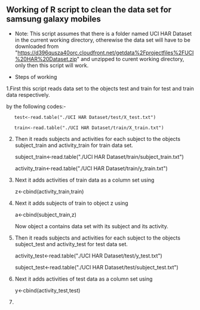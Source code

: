 ## Working of R script to clean the data set for samsung galaxy mobiles

* Note: This script assumes that there is a folder named UCI HAR Dataset in the current working directory, otherewise the data set will have to be downloaded from "https://d396qusza40orc.cloudfront.net/getdata%2Fprojectfiles%2FUCI%20HAR%20Dataset.zip" and unzipped to curent working directory, only then this script will work. 

* Steps of working

1.First this script reads data set to the objects test and train for test and train data respectively.

by the following codes:-

       test<-read.table("./UCI HAR Dataset/test/X_test.txt")

       train<-read.table("./UCI HAR Dataset/train/X_train.txt")     

2. Then it reads subjects and activities for each subject to the objects subject_train and activity_train for train data set.

    subject_train<-read.table("./UCI HAR Dataset/train/subject_train.txt")

    activity_train<-read.table("./UCI HAR Dataset/train/y_train.txt")


3. Next it adds activities of train data as a column set using
    
    z<-cbind(activity_train,train) 

4. Next it adds subjects of train to object z using 

    a<-cbind(subject_train,z)
    
    Now object a contains data set with its subject and its activity.

5. Then it reads subjects and activities for each subject to the objects subject_test and activity_test for test data set.

    activity_test<-read.table("./UCI HAR Dataset/test/y_test.txt")
  
    subject_test<-read.table("./UCI HAR Dataset/test/subject_test.txt")


6. Next it adds activities of test data as a column set using

    y<-cbind(activity_test,test)
    
    
7. 
